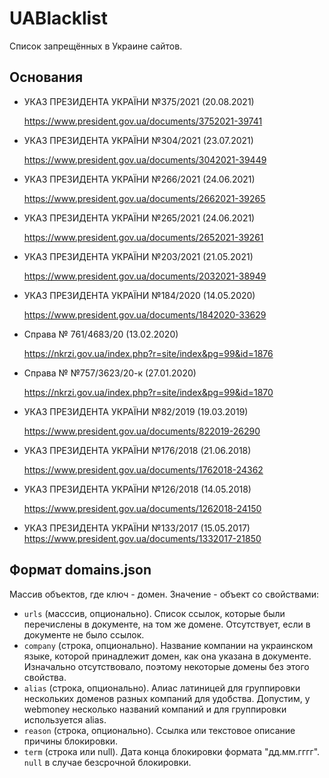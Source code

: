 # UABlacklist

Список запрещённых в Украине сайтов.

## Основания
- УКАЗ ПРЕЗИДЕНТА УКРАЇНИ №375/2021 (20.08.2021)

  https://www.president.gov.ua/documents/3752021-39741
- УКАЗ ПРЕЗИДЕНТА УКРАЇНИ №304/2021 (23.07.2021)

  https://www.president.gov.ua/documents/3042021-39449
- УКАЗ ПРЕЗИДЕНТА УКРАЇНИ №266/2021 (24.06.2021)

  https://www.president.gov.ua/documents/2662021-39265
- УКАЗ ПРЕЗИДЕНТА УКРАЇНИ №265/2021 (24.06.2021)

  https://www.president.gov.ua/documents/2652021-39261
- УКАЗ ПРЕЗИДЕНТА УКРАЇНИ №203/2021 (21.05.2021)

  https://www.president.gov.ua/documents/2032021-38949
- УКАЗ ПРЕЗИДЕНТА УКРАЇНИ №184/2020 (14.05.2020)

  https://www.president.gov.ua/documents/1842020-33629
- Cправа № 761/4683/20 (13.02.2020)
  
  https://nkrzi.gov.ua/index.php?r=site/index&pg=99&id=1876
- Cправа № №757/3623/20-к (27.01.2020)

  https://nkrzi.gov.ua/index.php?r=site/index&pg=99&id=1870

- УКАЗ ПРЕЗИДЕНТА УКРАЇНИ №82/2019 (19.03.2019) 

  https://www.president.gov.ua/documents/822019-26290

- УКАЗ ПРЕЗИДЕНТА УКРАЇНИ №176/2018 (21.06.2018)

  https://www.president.gov.ua/documents/1762018-24362

- УКАЗ ПРЕЗИДЕНТА УКРАЇНИ №126/2018 (14.05.2018)

  https://www.president.gov.ua/documents/1262018-24150

- УКАЗ ПРЕЗИДЕНТА УКРАЇНИ №133/2017 (15.05.2017)
  https://www.president.gov.ua/documents/1332017-21850

## Формат domains.json

Массив объектов, где ключ - домен. Значение - объект со свойствами:

- `urls` (масссив, опционально). Список ссылок, которые были перечислены в документе, на том же домене. Отсутствует, 
  если в документе не было ссылок.
- `company` (строка, опционально). Название компании на украинском языке, которой принадлежит домен, как она указана в 
  документе. Изначально отсутствовало, поэтому некоторые домены без этого свойства.
- `alias` (строка, опционально). Алиас латиницей для группировки нескольких доменов разных компаний для удобства. 
  Допустим, у webmoney несколько названий компаний и для группировки используется alias.   
- `reason` (строка, опционально). Ссылка или текстовое описание причины блокировки.
- `term` (строка или null). Дата конца блокировки формата "дд.мм.гггг". `null` в случае безсрочной блокировки.
